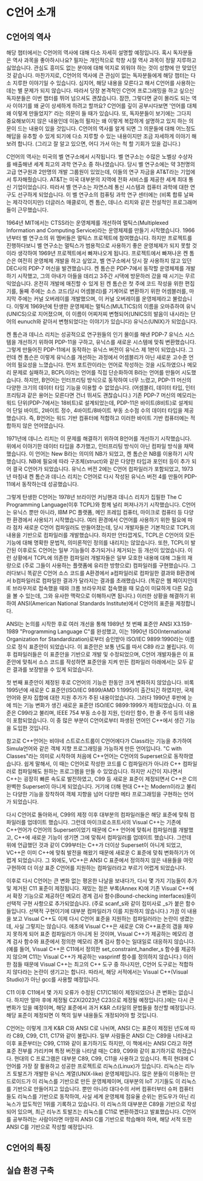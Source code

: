 # C언어 소개

## C언어의 역사

해당 챕터에서는 C언어의 역사에 대해 다소 자세히 설명할 예정입니다. 혹시 독자분들은 역사 과목을 좋아하시나요? 필자는 개인적으로 학창 시절 역사 과목이 정말 지루하고 싫었습니다. 관심도 흥미도 없는 분야에 대해 억지로 외워야 하는 것이 성향에 안 맞았던 것 같습니다. 마찬가지로, C언어의 역사에 큰 관심이 없는 독자분들에게 해당 챕터는 다소 지루한 이야기일 수 있습니다. 심지어, 해당 내용을 모른다고 해서 C언어를 사용하는데는 별 문제가 되지 않습니다. 따라서 당장 본격적인 C언어 프로그래밍을 하고 싶으신 독자분들은 이번 챕터를 뛰어 넘으셔도 괜찮습니다. 잠깐, 그렇다면 굳이 몰라도 되는 역사 이야기를 왜 굳이 상세하게 하려고 할까요? C언어를 깊이 공부시다보면 '언어를 대체 왜 이렇게 만들었지?' 라는 의문이 들 때가 있습니다. 또, 독자분들이 보기에는 그다지 중요해보이지 않은 내용인데 이놈의 필자는 왜 이렇게 복잡하게 설명하고 있지 하는 의문이 드는 내용이 있을 것입니다. C언어의 역사를 알게 되면 그 의문들에 대해 어느정도 해답을 유추할 수 있게 되기에 다소 지루할 수 있는 내용이지만 조금 자세하게 이야기 해보려 합니다. (그리고 잘 알고 있으면, 어디 가서 아는 척 할 기회가 있을 겁니다.) 

C언어의 역사는 미국의 벨 연구소에서 시작됩니다. 벨 연구소는 수많은 노벨상 수상자를 배출해낸 세계 최고의 과학 연구소 중 하나였습니다. 당시 벨 연구소에는 약 3천명의 고급 연구원과 2만명의 개발 그룹원이 있었는데, 이들의 연구 자금을 AT&T라는 기업에서 투자해줬습니다. AT&T는 미국 대부분의 지역에 전화 서비스를 제공한 세계 최대 통신 기업이었습니다. 따라서 벨 연구소는 자연스레 통신 시스템과 컴퓨터 과학에 대한 연구도 선구하게 되었습니다. 이 벨 연구소의 컴퓨팅 과학 연구 센터에는 (비록 합류 날짜는 제각각이지만) 더글러스 매클로이, 켄 톰슨, 데니스 리치와 같은 전설적인 프로그래머들이 근무했습니다.

1964년 MIT에서는 CTSS라는 운영체제를 개선하여 멀틱스(Multiplexed Information and Computing Service)라는 운영체제를 만들기 시작했습니다. 1966년부터 벨 연구소의 위 멤버들은 멀틱스 프로젝트에 참여했습니다. 하지만 프로젝트를 진행하다보니 벨 연구소는 멀틱스가 범용적으로 사용하기 좋은 운영체제가 되지 못할 것이라 생각하여 1969년 프로젝트에서 빠져나오게 됩니다. 프로젝트에서 빠져나온 켄 톰슨은 여전히 운영체제 개발을 하고 싶었고, 벨 연구소에서 당시 잘 사용하지 않고 있던 DEC사의 PDP-7 머신을 발견했습니다. 켄 톰슨은 PDP-7에서 동작할 운영체제를 개발하기 시작했고, 그의 아내가 아들을 데리고 3주간 시댁에 방문하러 갔을 때 시기는 무르익었습니다. 온전히 개발에 매진할 수 있게 된 켄 톰슨은 첫 주에 코드 작성을 위한 편집기를, 둘째 주에는 소스 코드(당시 어셈블리)를 기계어로 변환하기 위한 어셈블러를, 마지막 주에는 커널 오버레이를 개발했으며, 이 커널 오버레이를 운영체제라고 불렀습니다. 이렇게 1969년에 탄생한 운영체제는 멀틱스(MULTICS)의 이름을 오마쥬하여 유닉(UNICS)으로 지어졌으며, 이 이름이 어찌저찌 변형되어(UNICS의 발음이 내시라는 단어의 eunuch와 같아서 변형되었다는 이야기가 있습니다) 유닉스(UNIX)가 되었습니다.

켄 톰슨과 데니스 리치는 성공적으로 연구원들의 인기 몰이를 해낸 PDP-7 유닉스 시스템을 개선하기 위하여 PDP-11을 구하고, 유닉스를 새로운 시스템에 맞춰 변환했습니다. 그렇게 만들어진 PDP-11에서 동작하는 유닉스 버전이 유닉스 제 1판이 되었습니다. 그런데 켄 톰슨은 이렇게 유닉스를 개선하는 과정에서 어셈블리가 아닌 새로운 고수준 언어의 필요성을 느꼈습니다. 먼저 포트란이라는 언어로 작성하는 것을 시도하였으나 메모리 문제로 실패하고, BCPL이라는 언어를 직접 단순화하여 B라는 언어를 만들어 시도했습니다. 하지만, B언어는 인터프리팅 방식으로 동작하여 너무 느렸고, PDP-11 머신의 다양한 크기의 데이터 타입 기능을 이용할 수 없었습니다. (어셈블리, 데이터 타입, 인터프리팅과 같은 용어는 모른다면 건너 뛰셔도 괜찮습니다.) 기존 PDP-7 머신의 메모리는 워드 단위(PDP-7에서는 18비트)로 설계되었는데, PDP-11은 바이트(8비트)로 설계되어 단일 바이트, 2바이트 정수, 4바이트/8바이트 부동 소수점 수의 데이터 타입을 제공했습니다. 즉, B언어는 워드 기반 컴퓨터에 적합하고 이러한 바이트 기반 컴퓨터에는 적합하지 않은 언어였습니다.

1971년에 데니스 리치는 이 문제를 해결하기 위하여 B언어를 개선하기 시작했습니다. 위에서 이야기한 데이터 타입을 추가했고, 인터프리팅 방식이 아닌 컴파일 방식을 채택했습니다. 이 언어는 New B라는 의미의 NB가 되었고, 켄 톰슨은 NB를 이용하기 시작했습니다. NB에 필요에 따라 구조체(struct)와 같은 다양한 타입과 포인터 등이 추가 되어 결국 C언어가 되었습니다. 유닉스 버전 2에는 C언어 컴파일러가 포함되었고, 1973년 마침내 켄 톰슨과 데니스 리치는 C언어로 다시 작성된 유닉스 버전 4를 만들어 PDP-11에서 동작하는데 성공했습니다.

그렇게 탄생한 C언어는 1978년 브라이언 커닝핸과 데니스 리치가 집필한 The C Programming Language(이후 TCPL)와 함께 널리 퍼져나가기 시작했습니다. C언어는 유닉스 뿐만 아니라, IBM PC 플랫폼, 메인 프레임 컴퓨터, 마이크로 컴퓨터 등 다양한 환경에서 사용되기 시작했습니다. 여러 환경에서 C언어를 사용하기 위한 필요에 따라 점차 새로운 C언어 컴파일러도 만들어졌는데, 당시 개발자들은 기본적으로 TCPL의 내용을 기반으로 컴파일러를 개발했습니다. 하지만 안타깝게도, TCPL은 C언어의 모든 기능에 대해 명확한 문법적, 의미론적인 정의를 내리지는 않았습니다. 또한, TCPL이 발간된 이후로도 C언어는 일부 기능들이 추가되거나 제거되는 등 개선이 있었습니다. 이런 상황에서 TCPL에 의존한 컴파일러 개발자들은 일부 모호한 내용에 대해 그들의 재량으로 (주로 그들이 사용하는 플랫폼에 유리한 방향으로) 컴파일러를 구현했습니다. 그러다보니 똑같은 C언어 소스 코드를 A환경에서 a컴파일러로 컴파일한 결과와 B환경에서 b컴파일러로 컴파일한 결과가 달라지는 결과를 초래했습니다. (똑같은 웹 페이지인데 IE 브라우저로 접속했을 때와 크롬 브라우저로 접속했을 때 모습이 미묘하게 다른 모습을 볼 수 있는데, 그와 유사한 맥락으로 이해하시면 됩니다.) 이러한 상황을 해결하기 위하여 ANSI(American National Standards Institute)에서 C언어의 표준을 제정합니다.

ANSI는 논의를 시작한 후로 여러 개선을 통해 1989년 첫 번째 표준안 ANSI X3.159-1989 "Programming Language C"를 완성했고, 이는 1990년 ISO(International Organization for Standardization)로부터 승인받아 ISO/IEC 9899:1990라는 이름으로 정식 표준안이 되었습니다. 이 표준안은 보통 년도를 따서 C89 라고 불립니다. 이후 컴파일러들은 이 표준안을 기반으로 개발 및 수정되었으며, C언어 개발자들은 이 표준안에 맞춰서 소스 코드를 작성하면 표준안을 지켜 만든 컴파일러 아래에서는 모두 같은 결과를 보장받을 수 있게 되었습니다.

첫 번째 표준안이 제정된 후로 C언어의 기능은 한동안 크게 변화하지 않았습니다. 비록 1995년에 새로운 C 표준안(ISO/IEC 9899/AMD 1:1995)이 출간되긴 하였지만, 국제 언어와 문자 집합에 대한 지원 추가가 주된 내용이었습니다. 그러다 1990년 후반에 눈에 띄는 기능 변화가 생긴 새로운 표준안 ISO/IEC 9899:1999가 제정되었습니다. 이 표준은 C99라고 불리며, IEEE 754 부동 소수점 지원, 인라인 함수, 한 줄 주석 등의 내용이 포함되었습니다. 이 중 많은 부분이 C언어로부터 파생된 언어인 C++에서 생긴 기능을 도입한 것입니다.

참고로 C++언어는 비야네 스트로스트룹이 C언어에다가 Class라는 기능을 추가하여 Simula언어와 같은 객체 지향 프로그래밍을 가능하게 만든 언어입니다. "C with Classes"라는 의미로 시작하여 처음에 C++언어는 C언어의 Superset으로 동작하였습니다. 쉽게 말해서, 이 때는 C언어로 작성한 코드를 C 컴파일러가 아니라 C++ 컴파일러로 컴파일해도 원하는 프로그램을 만들 수 있었습니다. 하지만 시간이 지나면서 C++는 굉장히 빠른 속도로 발전하였고, C99 등 새로운 표준이 제정되면서 C++은 C의 완벽한 Superset이 아니게 되었습니다. 거기에 더해 현대 C++는 Modern이라고 불리는 다양한 기능을 장착하여 객체 지향을 넘어 다양한 메타 프로그래밍을 구현하는 언어가 되었습니다.

다시 C언어로 돌아와서, C99의 제정 이후 대부분의 컴파일러들은 해당 표준에 맞춰 컴파일러를 업데이트 했습니다. 그런데 마이크로소프트사의 Visual C++는 기존에 C++언어가 C언어의 Superset이었기 때문에 C++ 언어에 맞춰서 컴파일러를 개발했고, C++에 새로운 기능이 생기면 그에 맞춰서 컴파일러를 업데이트 했습니다. 그런데 위에 언급했던 것과 같이 C99부터는 C++가 더이상 Superset이 아니게 되었고, VC++은 이미 C++에 맞춰 발전을 해왔기 때문에 새로운 C 표준에 맞춰 변화하기가 어렵게 되었습니다. 그 외에도, VC++은 ANSI C 표준에서 정의하지 않은 내용들을 여럿 구현하여 더 이상 표준 C언어를 지원하는 컴파일러라고 부르기 어렵게 되었습니다.

이후로 다시 C언어는 큰 변화 없는 평온한 나날을 보내다가, 다시 몇 가지 기능들이 추가 및 제거된 C11 표준이 제정됩니다. 재밌는 점은 부록(Annex K)에 기존 Visual C++에서 확장 기능으로 제공하던 메모리 경계 검사 함수(Bound-checking interfaces)들이 선택적 구현 사항으로 추가되었습니다. (주로 scanf_s와 같이 접미사로 _s가 붙은 함수들입니다. 선택적 구현이기에 대부분 컴파일러가 이를 지원하지 않습니다.) 가끔 이 내용을 보고 Visual C++도 이제 다시 C언어 표준을 지원하는 컴파일러라는 논란이 생겼는데, 사실 그렇지는 않습니다. 애초에 Visual C++은 새로운 C와 C++표준의 갭을 채우지 못하게 되어 표준 컴파일러가 아니게 된 것이며, Visual C++가 제공하는 메모리 경계 검사 함수와 표준에서 정의한 메모리 경계 검사 함수는 일대일로 대응하지 않습니다. (예를 들어, Visual C++은 C11에서 정의한 set_constraint_handler_s 함수를 제공하지 않으며 C11는 Visual C++가 제공하는 vasprintf 함수를 정의하지 않습니다.) 이러한 점들 때문에 Visual C++는 최고의 C++ 도구 중 하나지만, C언어 도구로는 적합하지 않다라는 논란이 생기고는 합니다. 따라서, 해당 서적에서는 Visual C++(Visual Studio)가 아닌 gcc를 사용할 예정입니다.

C11 이후 C11에서 몇 가지 오류가 수정된 C17(C18)이 제정되었으나 큰 변화는 없습니다. 하지만 얼마 후에 제정될 C2X(2023년 C23으로 제정될 예정입니다.)에는 다시 큰 변화가 있을 예정이며, 해당 표준에서 과거 K&R 스타일의 문법들을 청산할 예정입니다. 해당 표준이 제정되면 이 책의 일부 내용들도 개정되어야 할 것입니다.

C언어는 이렇게 크게 K&R C와 ANSI C로 나뉘며, ANSI C는 표준이 제정된 년도에 따라 C89, C99, C11, C17와 같이 불립니다. 일부 사람들은 ANSI C는 C89을 나타내고 이후 표준부터는 C99, C11와 같이 표기하기도 하지만, 이 책에서는 ANSI C라고 하면 표준 전부를 가리키며 특정 버전을 나타낼 때는 C89, C99와 같이 표기하기로 하겠습니다. 현대의 C 프로그램은 대부분 C89, C99, C11을 사용하고 있습니다. 특히 현대에 C언어를 가장 잘 활용하고 성공한 프로젝트로 리눅스(Linux)가 있습니다. 리눅스는 리누즈 토발즈가 개발한 유닉스 계열(UNIX-like) 운영체제입니다. 많은 분들이 이용하는 안드로이드가 이 리눅스를 기반으로 만든 운영체제이며, 대부분의 IoT 기기들도 이 리눅스를 기반으로 만들어지고 있습니다. 뿐만 아니라 대다수의 서버 컴퓨터부터 슈퍼 컴퓨터들도 리눅스를 기반으로 동작하여, 사실 세계 운영체제 점유율 순위는 윈도우가 아닌 리눅스가 압도적인 1위를 기록하고 있습니다. 이 리눅스의 대부분은 C89을 기반으로 작성되어 있으며, 최근 리누즈 토발즈는 리눅스를 C11로 변환하겠다고 발표했습니다. C언어를 공부하려는 사람이라면 마땅히 ANSI C를 기반으로 학습해야 하며, 해당 서적 또한 ANSI C를 기반으로 작성할 예정입니다.

## C언어의 특징

## 실습 환경 구축